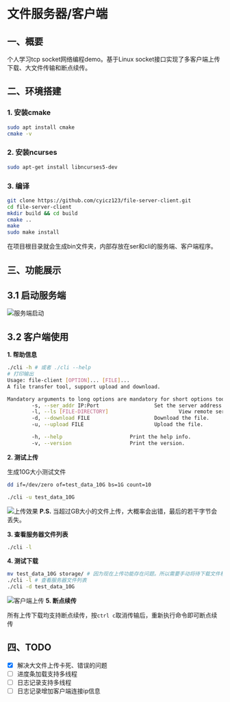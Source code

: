 # 文件服务器/客户端
## 一、概要
个人学习tcp socket网络编程demo。基于Linux socket接口实现了多客户端上传下载、大文件传输和断点续传。
## 二、环境搭建
### 1. 安装cmake
~~~ bash
sudo apt install cmake
cmake -v
~~~
### 2. 安装ncurses
~~~bash
sudo apt-get install libncurses5-dev
~~~
### 3. 编译
~~~ bash
git clone https://github.com/cyicz123/file-server-client.git
cd file-server-client
mkdir build && cd build
cmake ..
make
sudo make install
~~~
在项目根目录就会生成bin文件夹，内部存放在ser和cli的服务端、客户端程序。
## 三、功能展示
## 3.1 启动服务端
![服务端启动](https://cdn.jsdelivr.net/gh/cyicz123/Picture@main/img/202209171551149.png)
## 3.2 客户端使用
**1. 帮助信息**
~~~bash
./cli -h # 或者 ./cli --help
# 打印输出
Usage: file-client [OPTION]... [FILE]...
A file transfer tool, support upload and download.

Mandatory arguments to long options are mandatory for short options too.
        -s, --ser_addr IP:Port                  Set the server address to IP :port. The default address is 127.0.0.1:8080.
        -l, --ls [FILE-DIRECTORY]                       View remote server downloadable files.
        -d, --download FILE                     Download the file.
        -u, --upload FILE                       Upload the file.

        -h, --help                      Print the help info.
        -v, --version                   Print the version.
~~~
**2. 测试上传**

生成10G大小测试文件
~~~ bash
dd if=/dev/zero of=test_data_10G bs=1G count=10
~~~

~~~ bash
./cli -u test_data_10G
~~~
![上传效果](https://cdn.jsdelivr.net/gh/cyicz123/Picture@main/img/202209171608685.png)
**P.S.** 当超过GB大小的文件上传，大概率会出错，最后的若干字节会丢失。

**3. 查看服务器文件列表**
~~~bash
./cli -l
~~~
**4. 测试下载**
~~~ bash
mv test_data_10G storage/ # 因为现在上传功能存在问题。所以需要手动将待下载文件移至服务器目录下，即storage目录
./cli -l # 查看服务器文件列表
./cli -d test_data_10G
~~~
![客户端上传](https://cdn.jsdelivr.net/gh/cyicz123/Picture@main/img/202209171623052.png)
**5. 断点续传**

所有上传下载均支持断点续传，按`ctrl c`取消传输后，重新执行命令即可断点续传
## 四、TODO
- [x] 解决大文件上传卡死、错误的问题
- [ ] 进度条加载支持多线程
- [ ] 日志记录支持多线程
- [ ] 日志记录增加客户端连接ip信息 